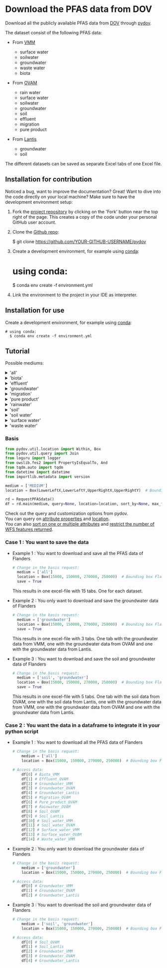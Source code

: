 # Download the PFAS data from DOV

Download all the publicly available PFAS data from [DOV](https://www.dov.vlaanderen.be/) through [pydov](https://pydov.readthedocs.io/en/stable/index.html).

The dataset consist of the following PFAS data:

- From [VMM](https://www.vmm.be/)
    - surface water
    - soilwater
    - groundwater
    - waste water
    - biota

- From [OVAM](https://ovam.vlaanderen.be/)
    - rain water
    - surface water
    - soilwater
    - groundwater
    - soil
    - effluent
    - migration
    - pure product

- From [Lantis](https://www.lantis.be/)
    - groundwater
    - soil

The different datasets can be saved as separate Excel tabs of one Excel file.

## Installation for contribution

Noticed a bug, want to improve the documentation? Great! Want to dive into the code directly on your local machine? Make sure to
have the development environment setup:

1. Fork the [project repository](https://github.com/DOV-Vlaanderen/pydov) by clicking on the 'Fork' button
  near the top right of the page. This creates a copy of the code under your personal GitHub user account.
2. Clone the [Github repo](https://github.com/DOV-Vlaanderen/pydov):


    $ git clone https://github.com/YOUR-GITHUB-USERNAME/pydov

3. Create a development environment, for example using [conda](https://docs.conda.io/projects/conda/en/stable/):


    # using conda:
      $ conda env create -f environment.yml

4. Link the environment to the project in your IDE as interpreter.

## Installation for use

Create a development environment, for example using [conda](https://docs.conda.io/projects/conda/en/stable/):

    # using conda:
      $ conda env create -f environment.yml


## Tutorial

Possible mediums:

<details>
<summary>'all'</summary>

    -> returns 15 dataframes
        - Biota_VMM
        - Effluent_OVAM
        - Groundwater_VMM
        - Groundwater_OVAM
        - Groundwater_Lantis
        - Migration_OVAM
        - Pure_product_OVAM
        - Rainwater_OVAM
        - Soil_OVAM
        - Soil_Lantis
        - Soil_water_VMM
        - Soil_water_OVAM
        - Surface_water_VMM
        - Surface_water_OVAM
        - Waste_water_VMM
</details>

<details>
<summary>'biota'</summary>

    -> returns 1 dataframe
        - Biota_VMM
</details>

<details>
<summary>'effluent'</summary>

    -> returns 1 dataframe
        - Effluent_OVAM
</details>

<details>
<summary>'groundwater'</summary>

    -> returns 3 dataframes
        - Groundwater_VMM
        - Groundwater_OVAM
        - Groundwater_Lantis
</details>

<details>
<summary>'migration'</summary>

    -> returns 1 dataframes
        - Migration_OVAM
</details>

<details>
<summary>'pure product'</summary>

    -> returns 1 dataframes
        - Pure_product_OVAM
</details>

<details>
<summary>'rainwater'</summary>

    -> returns 1 dataframes
        - Rainwater_OVAM
</details>

<details>
<summary>'soil'</summary>

    -> returns 2 dataframes
        - Soil_OVAM
        - Soil_Lantis
</details>

<details>
<summary>'soil water'</summary>

    -> returns 2 dataframes
        - Soil_water_VMM
        - Soil_water_OVAM
</details>

<details>
<summary>'surface water'</summary>

    -> returns 2 dataframes
        - Surface_water_VMM
        - Surface_water_OVAM
</details>

<details>
<summary>'waste water'</summary>

    -> returns 1 dataframes
        - Waste_water_VMM
</details>

### Basis

```python
from pydov.util.location import Within, Box
from pydov.util.query import Join
from loguru import logger
from owslib.fes2 import PropertyIsEqualTo, And
from tqdm.auto import tqdm
from datetime import datetime
from importlib.metadata import version

medium = ['MEDIUM']
location = Box(LowerLeftX,LowerLeftY,UpperRightX,UpperRightY)  # Bounding box of area of interest

rd = RequestPFASdata()
df = rd.main(medium, query=None, location=location, sort_by=None, max_features=None, save=False)
```
Check out the query and customization options from pydov.\
You can query on [attribute properties](https://pydov.readthedocs.io/en/stable/query_attribute.html)
and [location](https://pydov.readthedocs.io/en/stable/query_location.html).\
You can also [sort on one or multiple attributes](https://pydov.readthedocs.io/en/stable/sort_limit.html)
and [restrict the number of WFS features returned](https://pydov.readthedocs.io/en/stable/sort_limit.html).

### Case 1 : You want to save the data

  - Example 1 : You want to download and save all the PFAS data of Flanders

      ```python
      # Change in the basis request:
        medium = ['all']
        location = Box(15000, 150000, 270000, 250000)  # Bounding box Flanders
        save = True
      ```
      This results in one excel-file with 15 tabs. One for each dataset.


  - Example 2 : You only want to download and save the groundwater data of Flanders

      ```python
    # Change in the basis request:
        medium = ['groundwater']
        location = Box(15000, 150000, 270000, 250000)  # Bounding box Flanders
        save = True
      ```
      This results in one excel-file with 3 tabs. One tab with the groundwater data from VMM,
      one with the groundwater data from OVAM and one with the groundwater data from Lantis.


  - Example 3 : You want to download and save the soil and groundwater data of Flanders

      ```python
    # Change in the basis request:
        medium = ['soil', 'groundwater']
        location = Box(15000, 150000, 270000, 250000)  # Bounding box Flanders
        save = True
      ```
      This results in one excel-file with 5 tabs. One tab with the soil data from OVAM,
      one with the soil data from Lantis, one with the groundwater data from VMM,
      one with the groundwater data from OVAM and one with the groundwater data from Lantis.


### Case 2 : You want the data in a dataframe to integrate it in your python script

  - Example 1 : You want to download all the PFAS data of Flanders

    ```python
    # Change in the basis request:
        medium = ['all']
        location = Box(15000, 150000, 270000, 250000)  # Bounding box Flanders

    # Access data:
        df[0] # Biota_VMM
        df[1] # Effluent_OVAM
        df[2] # Groundwater_VMM
        df[3] # Groundwater_OVAM
        df[4] # Groundwater_Lantis
        df[5] # Migration_OVAM
        df[6] # Pure_product_OVAM
        df[7] # Rainwater_OVAM
        df[8] # Soil_OVAM
        df[9] # Soil_Lantis
        df[10] # Soil_water_VMM
        df[11] # Soil_water_OVAM
        df[12] # Surface_water_VMM
        df[13] # Surface_water_OVAM
        df[14] # Waste_water_VMM
    ```

  - Example 2 : You only want to download the groundwater data of Flanders

    ```python
    # Change in the basis request:
        medium = ['groundwater']
        location = Box(15000, 150000, 270000, 250000)  # Bounding box Flanders

    # Access data:
        df[0] # Groundwater_VMM
        df[1] # Groundwater_OVAM
        df[2] # Groundwater_Lantis
    ```

  - Example 3 : You want to download the soil and groundwater data of Flanders

    ```python
    # Change in the basis request:
        medium = ['soil', 'groundwater']
        location = Box(15000, 150000, 270000, 250000)  # Bounding box Flanders

    # Access data:
        df[0] # Soil_OVAM
        df[1] # Soil_Lantis
        df[2] # Groundwater_VMM
        df[3] # Groundwater_OVAM
        df[4] # Groundwater_Lantis
    ```


